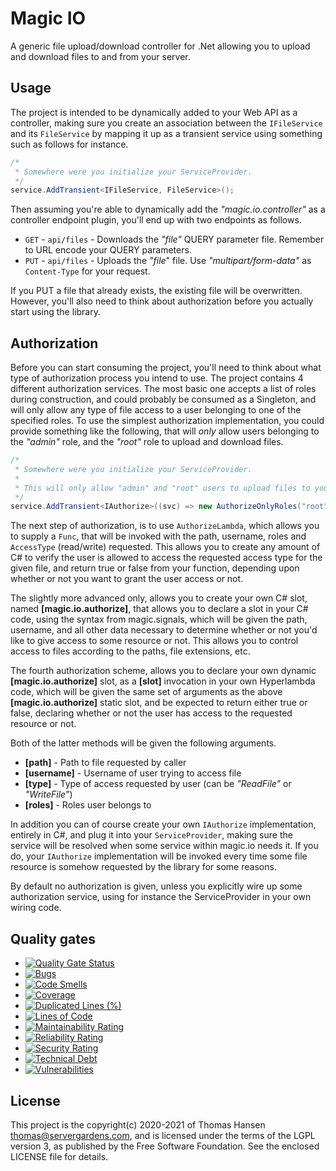 
# Magic IO

A generic file upload/download controller for .Net allowing you to upload and download files to and from your server.

## Usage

The project is intended to be dynamically added to your Web API as a controller, making sure you create
an association between the `IFileService` and its `FileService` by mapping it up as a transient service
using something such as follows for instance.

```csharp
/*
 * Somewhere were you initialize your ServiceProvider.
 */
service.AddTransient<IFileService, FileService>();
```

Then assuming you're able to dynamically add the _"magic.io.controller"_ as a controller endpoint plugin, you'll
end up with two endpoints as follows.

* `GET` - `api/files` - Downloads the _"file"_ QUERY parameter file. Remember to URL encode your QUERY parameters.
* `PUT` - `api/files` - Uploads the _"file_" file. Use _"multipart/form-data"_ as `Content-Type` for your request.

If you PUT a file that already exists, the existing file will be overwritten. However, you'll also need to think
about authorization before you actually start using the library.

## Authorization

Before you can start consuming the project, you'll need to think about what type of authorization process
you intend to use. The project contains 4 different authorization services. The most basic one accepts a
list of roles during construction, and could probably be consumed as a Singleton, and will only allow any type
of file access to a user belonging to one of the specified roles. To use the simplest authorization
implementation, you could provide something like the following, that will _only_ allow users belonging to the
_"admin"_ role, and the _"root"_ role to upload and download files.

```csharp
/*
 * Somewhere were you initialize your ServiceProvider.
 *
 * This will only allow "admin" and "root" users to upload files to your server.
 */
service.AddTransient<IAuthorize>((svc) => new AuthorizeOnlyRoles("root", "admin"));
```

The next step of authorization, is to use `AuthorizeLambda`, which allows you to supply a `Func`, that
will be invoked with the path, username, roles and `AccessType` (read/write) requested. This allows you to
create any amount of C# to verify the user is allowed to access the requested access type for the given
file, and return true or false from your function, depending upon whether or not you want to grant the
user access or not.

The slightly more advanced only, allows you to create your own C# slot, named __[magic.io.authorize]__,
that allows you to declare a slot in your C# code, using the syntax from magic.signals, which will
be given the path, username, and all other data necessary to determine whether or not you'd like to give
access to some resource or not. This allows you to control access to files according to the paths, file
extensions, etc.

The fourth authorization scheme, allows you to declare your own dynamic __[magic.io.authorize]__ slot, as
a __[slot]__ invocation in your own Hyperlambda code, which will be given the same set of arguments as
the above **[magic.io.authorize]** static slot, and be expected to return either true or false,
declaring whether or not the user has access to the requested resource or not.

Both of the latter methods will be given the following arguments.

* __[path]__ - Path to file requested by caller
* __[username]__ - Username of user trying to access file
* __[type]__ - Type of access requested by user (can be _"ReadFile"_ or _"WriteFile"_)
* __[roles]__ - Roles user belongs to

In addition you can of course create your own `IAuthorize` implementation, entirely in C#, and plug it into your
`ServiceProvider`, making sure the service will be resolved when some service within magic.io needs it.
If you do, your `IAuthorize` implementation will be invoked every time some file resource is somehow
requested by the library for some reasons.

By default no authorization is given, unless you explicitly wire up some authorization service, using
for instance the ServiceProvider in your own wiring code.

## Quality gates

- [![Quality Gate Status](https://sonarcloud.io/api/project_badges/measure?project=polterguy_magic.io&metric=alert_status)](https://sonarcloud.io/dashboard?id=polterguy_magic.io)
- [![Bugs](https://sonarcloud.io/api/project_badges/measure?project=polterguy_magic.io&metric=bugs)](https://sonarcloud.io/dashboard?id=polterguy_magic.io)
- [![Code Smells](https://sonarcloud.io/api/project_badges/measure?project=polterguy_magic.io&metric=code_smells)](https://sonarcloud.io/dashboard?id=polterguy_magic.io)
- [![Coverage](https://sonarcloud.io/api/project_badges/measure?project=polterguy_magic.io&metric=coverage)](https://sonarcloud.io/dashboard?id=polterguy_magic.io)
- [![Duplicated Lines (%)](https://sonarcloud.io/api/project_badges/measure?project=polterguy_magic.io&metric=duplicated_lines_density)](https://sonarcloud.io/dashboard?id=polterguy_magic.io)
- [![Lines of Code](https://sonarcloud.io/api/project_badges/measure?project=polterguy_magic.io&metric=ncloc)](https://sonarcloud.io/dashboard?id=polterguy_magic.io)
- [![Maintainability Rating](https://sonarcloud.io/api/project_badges/measure?project=polterguy_magic.lambda.io&metric=sqale_rating)](https://sonarcloud.io/dashboard?id=polterguy_magic.lambda.io)
- [![Reliability Rating](https://sonarcloud.io/api/project_badges/measure?project=polterguy_magic.io&metric=reliability_rating)](https://sonarcloud.io/dashboard?id=polterguy_magic.io)
- [![Security Rating](https://sonarcloud.io/api/project_badges/measure?project=polterguy_magic.io&metric=security_rating)](https://sonarcloud.io/dashboard?id=polterguy_magic.io)
- [![Technical Debt](https://sonarcloud.io/api/project_badges/measure?project=polterguy_magic.io&metric=sqale_index)](https://sonarcloud.io/dashboard?id=polterguy_magic.io)
- [![Vulnerabilities](https://sonarcloud.io/api/project_badges/measure?project=polterguy_magic.io&metric=vulnerabilities)](https://sonarcloud.io/dashboard?id=polterguy_magic.io)

## License

This project is the copyright(c) 2020-2021 of Thomas Hansen thomas@servergardens.com, and is licensed under the terms
of the LGPL version 3, as published by the Free Software Foundation. See the enclosed LICENSE file for details.
